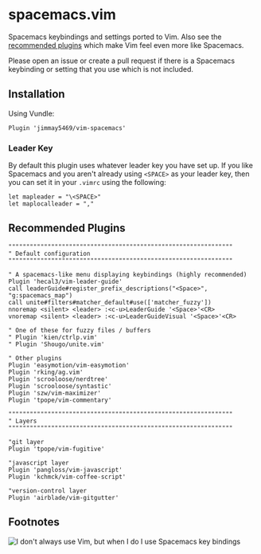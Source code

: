 # spacemacs.vim #

Spacemacs keybindings and settings ported to Vim.  Also see the [recommended plugins](#recommended-plugins) which make Vim feel even more like Spacemacs.

Please open an issue or create a pull request if there is a Spacemacs keybinding or setting that you use which is not included.

## Installation ##

Using Vundle:

```
Plugin 'jimmay5469/vim-spacemacs'
```

### Leader Key ###
By default this plugin uses whatever leader key you have set up.  If you like Spacemacs and you aren't already using `<SPACE>` as your leader key, then you can set it in your `.vimrc` using the following:
```
let mapleader = "\<SPACE>"
let maplocalleader = ","
```

## Recommended Plugins ##

```
"""""""""""""""""""""""""""""""""""""""""""""""""""""""""""""""
" Default configuration
"""""""""""""""""""""""""""""""""""""""""""""""""""""""""""""""

" A spacemacs-like menu displaying keybindings (highly recommended)
Plugin 'hecal3/vim-leader-guide'
call leaderGuide#register_prefix_descriptions("<Space>", "g:spacemacs_map")
call unite#filters#matcher_default#use(['matcher_fuzzy'])
nnoremap <silent> <leader> :<c-u>LeaderGuide '<Space>'<CR>
vnoremap <silent> <leader> :<c-u>LeaderGuideVisual '<Space>'<CR>

" One of these for fuzzy files / buffers
" Plugin 'kien/ctrlp.vim'
" Plugin 'Shougo/unite.vim'

" Other plugins
Plugin 'easymotion/vim-easymotion'
Plugin 'rking/ag.vim'
Plugin 'scrooloose/nerdtree'
Plugin 'scrooloose/syntastic'
Plugin 'szw/vim-maximizer'
Plugin 'tpope/vim-commentary'

"""""""""""""""""""""""""""""""""""""""""""""""""""""""""""""""
" Layers
"""""""""""""""""""""""""""""""""""""""""""""""""""""""""""""""

"git layer
Plugin 'tpope/vim-fugitive'

"javascript layer
Plugin 'pangloss/vim-javascript'
Plugin 'kchmck/vim-coffee-script'

"version-control layer
Plugin 'airblade/vim-gitgutter'
```

## Footnotes ##

![I don't always use Vim, but when I do I use Spacemacs key bindings](http://i.imgur.com/BlgbKnM.jpg)
